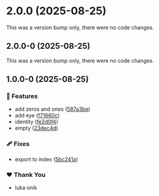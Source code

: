 # 2.0.0 (2025-08-25)

This was a version bump only, there were no code changes.

## 2.0.0-0 (2025-08-25)

This was a version bump only, there were no code changes.

## 1.0.0-0 (2025-08-25)

### 🚀 Features

- add zeros and ones ([587a3be](https://github.com/lukonik/numpyjs/commit/587a3be))
- add eye ([f71660c](https://github.com/lukonik/numpyjs/commit/f71660c))
- identity ([fe2d0f4](https://github.com/lukonik/numpyjs/commit/fe2d0f4))
- empty ([23dec4d](https://github.com/lukonik/numpyjs/commit/23dec4d))

### 🩹 Fixes

- export to index ([5bc241a](https://github.com/lukonik/numpyjs/commit/5bc241a))

### ❤️ Thank You

- luka onik